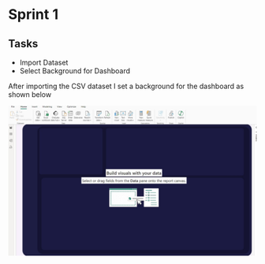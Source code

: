 # Sprint 1

## Tasks
* Import Dataset
* Select Background for Dashboard


After importing the CSV dataset I set a background for the dashboard as shown below

![](https://github.com/Nwiradiradja/PowerBI/blob/main/Sprint1/Sprint1%20Image.jpg?raw=true)
